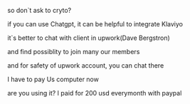 

so don`t ask to cryto?

if you can use Chatgpt, it can be helpful to integrate Klaviyo

it`s better to chat with client in upwork(Dave Bergstron)

and find possiblity to join many our members

and for safety of upwork account, you can chat there


I have to pay Us computer now

 are you using it? I paid for 200 usd everymonth with paypal




